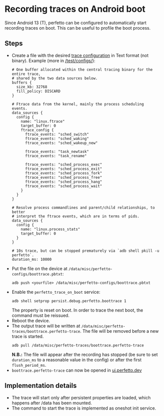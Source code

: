 # Recording traces on Android boot

Since Android 13 (T), perfetto can be configured to automatically start
recording traces on boot. This can be useful to profile the boot process.

## Steps

* Create a file with the desired [trace configuration](/docs/concepts/config.md)
  in Text format (not binary). Example (more in [/test/configs/](/test/configs/)):
  ```
  # One buffer allocated within the central tracing binary for the entire trace,
  # shared by the two data sources below.
  buffers {
    size_kb: 32768
    fill_policy: DISCARD
  }

  # Ftrace data from the kernel, mainly the process scheduling events.
  data_sources {
    config {
      name: "linux.ftrace"
      target_buffer: 0
      ftrace_config {
        ftrace_events: "sched_switch"
        ftrace_events: "sched_waking"
        ftrace_events: "sched_wakeup_new"

        ftrace_events: "task_newtask"
        ftrace_events: "task_rename"

        ftrace_events: "sched_process_exec"
        ftrace_events: "sched_process_exit"
        ftrace_events: "sched_process_fork"
        ftrace_events: "sched_process_free"
        ftrace_events: "sched_process_hang"
        ftrace_events: "sched_process_wait"
      }
    }
  }

  # Resolve process commandlines and parent/child relationships, to better
  # interpret the ftrace events, which are in terms of pids.
  data_sources {
    config {
      name: "linux.process_stats"
      target_buffer: 0
    }
  }

  # 10s trace, but can be stopped prematurely via `adb shell pkill -u perfetto`.
  duration_ms: 10000
  ```
* Put the file on the device at `/data/misc/perfetto-configs/boottrace.pbtxt`:
  ```
  adb push <yourfile> /data/misc/perfetto-configs/boottrace.pbtxt
  ```
* Enable the `perfetto_trace_on_boot` service:
  ```
  adb shell setprop persist.debug.perfetto.boottrace 1
  ```
  The property is reset on boot. In order to trace the next boot, the command
  must be reissued.
* Reboot the device.
* The output trace will be written at
  `/data/misc/perfetto-traces/boottrace.perfetto-trace`. The file will be
  removed before a new trace is started.
  ```
  adb pull /data/misc/perfetto-traces/boottrace.perfetto-trace
  ```
  **N.B.:** The file will appear after the recording has stopped (be sure to set
  `duration_ms` to a reasonable value in the config) or after the first
  `flush_period_ms`.
* `boottrace.perfetto-trace` can now be opened in
  [ui.perfetto.dev](https://ui.perfetto.dev/)

## Implementation details
* The trace will start only after persistent properties are loaded, which
  happens after /data has been mounted.
* The command to start the trace is implemented as oneshot init service.
